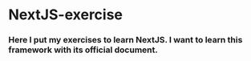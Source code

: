 # NextJS-exercise

### Here I put my exercises to learn NextJS. I want to learn this framework with its official document.
